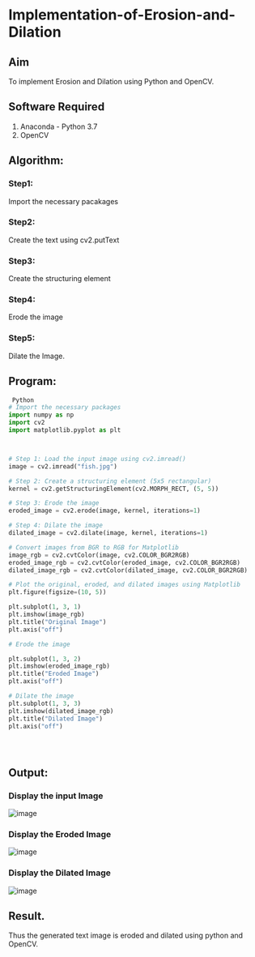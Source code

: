 # Implementation-of-Erosion-and-Dilation
## Aim
To implement Erosion and Dilation using Python and OpenCV.
## Software Required
1. Anaconda - Python 3.7
2. OpenCV
## Algorithm:
### Step1:
Import the necessary pacakages


### Step2:
Create the text using cv2.putText

### Step3:
Create the structuring element

### Step4:
Erode the image

### Step5:
Dilate the Image.

 
## Program:

``` Python
 Python
# Import the necessary packages
import numpy as np
import cv2
import matplotlib.pyplot as plt



# Step 1: Load the input image using cv2.imread()
image = cv2.imread("fish.jpg") 

# Step 2: Create a structuring element (5x5 rectangular)
kernel = cv2.getStructuringElement(cv2.MORPH_RECT, (5, 5))

# Step 3: Erode the image
eroded_image = cv2.erode(image, kernel, iterations=1)

# Step 4: Dilate the image
dilated_image = cv2.dilate(image, kernel, iterations=1)

# Convert images from BGR to RGB for Matplotlib
image_rgb = cv2.cvtColor(image, cv2.COLOR_BGR2RGB)
eroded_image_rgb = cv2.cvtColor(eroded_image, cv2.COLOR_BGR2RGB)
dilated_image_rgb = cv2.cvtColor(dilated_image, cv2.COLOR_BGR2RGB)

# Plot the original, eroded, and dilated images using Matplotlib
plt.figure(figsize=(10, 5))

plt.subplot(1, 3, 1)
plt.imshow(image_rgb)
plt.title("Original Image")
plt.axis("off")

# Erode the image

plt.subplot(1, 3, 2)
plt.imshow(eroded_image_rgb)
plt.title("Eroded Image")
plt.axis("off")

# Dilate the image
plt.subplot(1, 3, 3)
plt.imshow(dilated_image_rgb)
plt.title("Dilated Image")
plt.axis("off")





```
## Output:

### Display the input Image

![image](https://github.com/user-attachments/assets/8403bfbd-ef86-4c25-99fa-b73ed21afb6a)


### Display the Eroded Image
![image](https://github.com/user-attachments/assets/4cf47db1-9058-45f5-8937-532b16e19b09)

### Display the Dilated Image
![image](https://github.com/user-attachments/assets/d19b44b6-3242-4420-b710-95d4117eeb02)

## Result.
Thus the generated text image is eroded and dilated using python and OpenCV.
